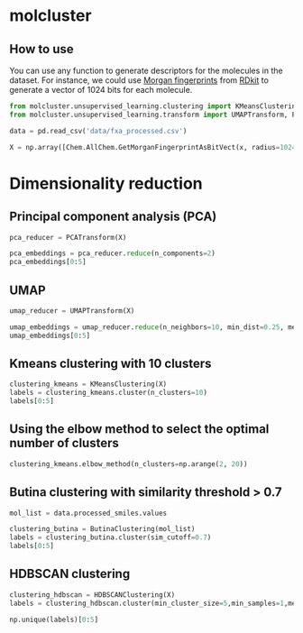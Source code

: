 molcluster
================

<!-- WARNING: THIS FILE WAS AUTOGENERATED! DO NOT EDIT! -->

## How to use

You can use any function to generate descriptors for the molecules in
the dataset. For instance, we could use [Morgan
fingerprints](https://pubs.acs.org/doi/10.1021/ci100050t) from
[RDkit](https://www.rdkit.org/docs/GettingStartedInPython.html) to
generate a vector of 1024 bits for each molecule.

``` python
from molcluster.unsupervised_learning.clustering import KMeansClustering, HDBSCANClustering, ButinaClustering
from molcluster.unsupervised_learning.transform import UMAPTransform, PCATransform
```

``` python
data = pd.read_csv('data/fxa_processed.csv')
```

``` python
X = np.array([Chem.AllChem.GetMorganFingerprintAsBitVect(x, radius=1024) for x in list(map(Chem.MolFromSmiles, data.processed_smiles.values))])
```

# Dimensionality reduction

## Principal component analysis (PCA)

``` python
pca_reducer = PCATransform(X)
```

``` python
pca_embeddings = pca_reducer.reduce(n_components=2)
pca_embeddings[0:5]
```

## UMAP

``` python
umap_reducer = UMAPTransform(X)
```

``` python
umap_embeddings = umap_reducer.reduce(n_neighbors=10, min_dist=0.25, metric='euclidean')
umap_embeddings[0:5]
```

## Kmeans clustering with 10 clusters

``` python
clustering_kmeans = KMeansClustering(X)
labels = clustering_kmeans.cluster(n_clusters=10)
labels[0:5]
```

## Using the elbow method to select the optimal number of clusters

``` python
clustering_kmeans.elbow_method(n_clusters=np.arange(2, 20))
```

## Butina clustering with similarity threshold \> 0.7

``` python
mol_list = data.processed_smiles.values
```

``` python
clustering_butina = ButinaClustering(mol_list)
labels = clustering_butina.cluster(sim_cutoff=0.7)
labels[0:5]
```

## HDBSCAN clustering

``` python
clustering_hdbscan = HDBSCANClustering(X)
labels = clustering_hdbscan.cluster(min_cluster_size=5,min_samples=1,metric='euclidean')
```

``` python
np.unique(labels)[0:5]
```
